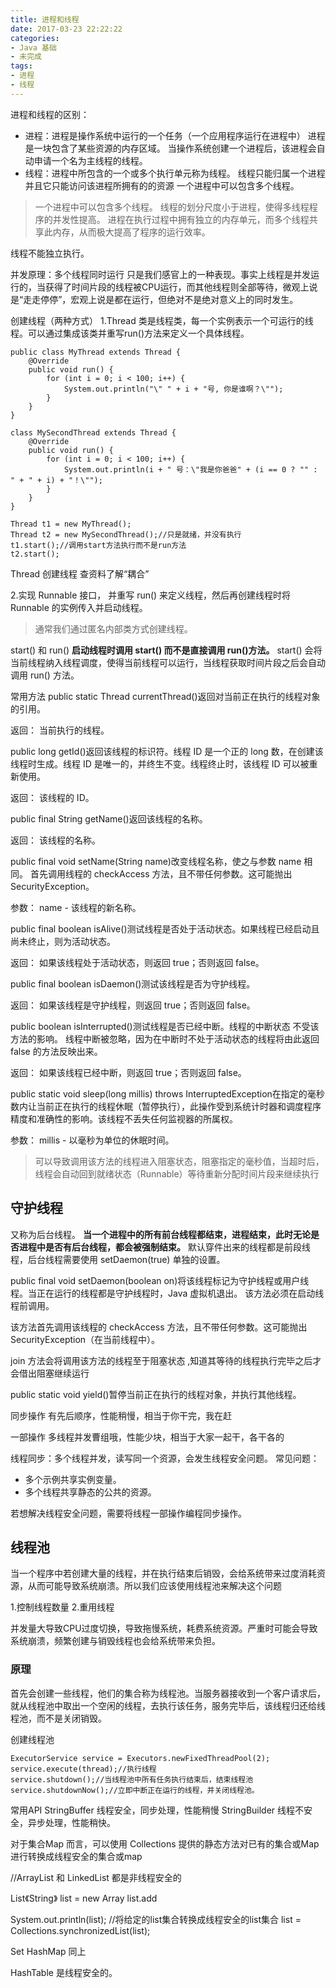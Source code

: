 ```yaml
---
title: 进程和线程
date: 2017-03-23 22:22:22
categories: 
- Java 基础
- 未完成
tags: 
- 进程
- 线程
---
```


进程和线程的区别：
- 进程：进程是操作系统中运行的一个任务（一个应用程序运行在进程中）
进程是一块包含了某些资源的内存区域。
当操作系统创建一个进程后，该进程会自动申请一个名为主线程的线程。
- 线程：进程中所包含的一个或多个执行单元称为线程。
线程只能归属一个进程并且它只能访问该进程所拥有的的资源
一个进程中可以包含多个线程。
>一个进程中可以包含多个线程。
>线程的划分尺度小于进程，使得多线程程序的并发性提高。
>进程在执行过程中拥有独立的内存单元，而多个线程共享此内存，从而极大提高了程序的运行效率。

<!--more-->

线程不能独立执行。

并发原理：多个线程同时运行 只是我们感官上的一种表现。事实上线程是并发运行的，当获得了时间片段的线程被CPU运行，而其他线程则全部等待，微观上说是“走走停停”，宏观上说是都在运行，但绝对不是绝对意义上的同时发生。



创建线程（两种方式）
1.Thread 类是线程类，每一个实例表示一个可运行的线程。可以通过集成该类并重写run()方法来定义一个具体线程。

	public class MyThread extends Thread {
		@Override
		public void run() {
			for (int i = 0; i < 100; i++) {
				System.out.println("\" " + i + "号, 你是谁啊？\"");
			}
		}
	}

	class MySecondThread extends Thread {
		@Override
		public void run() {
			for (int i = 0; i < 100; i++) {
				System.out.println(i + " 号：\"我是你爸爸" + (i == 0 ? "" : " + " + i) + "！\"");
			}
		}
	}

	Thread t1 = new MyThread();
	Thread t2 = new MySecondThread();//只是就绪，并没有执行
	t1.start();//调用start方法执行而不是run方法
	t2.start();

Thread 创建线程
查资料了解“耦合”


2.实现 Runnable 接口， 并重写 run() 来定义线程，然后再创建线程时将 Runnable 的实例传入并启动线程。





>通常我们通过匿名内部类方式创建线程。


start() 和 run() 
**启动线程时调用 start() 而不是直接调用 run()方法。**
start() 会将当前线程纳入线程调度，使得当前线程可以运行，当线程获取时间片段之后会自动调用 run() 方法。


常用方法
public static Thread currentThread()返回对当前正在执行的线程对象的引用。 

返回：
当前执行的线程。


public long getId()返回该线程的标识符。线程 ID 是一个正的 long 数，在创建该线程时生成。线程 ID 是唯一的，并终生不变。线程终止时，该线程 ID 可以被重新使用。 

返回：
该线程的 ID。


public final String getName()返回该线程的名称。 

返回：
该线程的名称。


public final void setName(String name)改变线程名称，使之与参数 name 相同。 
首先调用线程的 checkAccess 方法，且不带任何参数。这可能抛出 SecurityException。 


参数：
name - 该线程的新名称。 


public final boolean isAlive()测试线程是否处于活动状态。如果线程已经启动且尚未终止，则为活动状态。 

返回：
如果该线程处于活动状态，则返回 true；否则返回 false。


public final boolean isDaemon()测试该线程是否为守护线程。 

返回：
如果该线程是守护线程，则返回 true；否则返回 false。


public boolean isInterrupted()测试线程是否已经中断。线程的中断状态 不受该方法的影响。 
线程中断被忽略，因为在中断时不处于活动状态的线程将由此返回 false 的方法反映出来。 


返回：
如果该线程已经中断，则返回 true；否则返回 false。


public static void sleep(long millis)
                  throws InterruptedException在指定的毫秒数内让当前正在执行的线程休眠（暂停执行），此操作受到系统计时器和调度程序精度和准确性的影响。该线程不丢失任何监视器的所属权。 

参数：
millis - 以毫秒为单位的休眠时间。 
>可以导致调用该方法的线程进入阻塞状态，阻塞指定的毫秒值，当超时后，线程会自动回到就绪状态（Runnable）等待重新分配时间片段来继续执行


## 守护线程 ##
又称为后台线程。
**当一个进程中的所有前台线程都结束，进程结束，此时无论是否进程中是否有后台线程，都会被强制结束。**
默认穿件出来的线程都是前段线程，后台线程需要使用 setDaemon(true) 单独的设置。

public final void setDaemon(boolean on)将该线程标记为守护线程或用户线程。当正在运行的线程都是守护线程时，Java 虚拟机退出。 
该方法必须在启动线程前调用。 

该方法首先调用该线程的 checkAccess 方法，且不带任何参数。这可能抛出 SecurityException（在当前线程中）。 



join
方法会将调用该方法的线程至于阻塞状态 ,知道其等待的线程执行完毕之后才会借出阻塞继续运行


public static void yield()暂停当前正在执行的线程对象，并执行其他线程。 

同步操作
有先后顺序，性能稍慢，相当于你干完，我在赶

一部操作
多线程并发曹组哦，性能少块，相当于大家一起干，各干各的


线程同步：多个线程并发，读写同一个资源，会发生线程安全问题。
常见问题：
- 多个示例共享实例变量。
- 多个线程共享静态的公共的资源。

若想解决线程安全问题，需要将线程一部操作编程同步操作。



## 线程池 ##
当一个程序中若创建大量的线程，并在执行结束后销毁，会给系统带来过度消耗资源，从而可能导致系统崩溃。所以我们应该使用线程池来解决这个问题

1.控制线程数量
2.重用线程

并发量大导致CPU过度切换，导致拖慢系统，耗费系统资源。严重时可能会导致系统崩溃，频繁创建与销毁线程也会给系统带来负担。

### 原理
首先会创建一些线程，他们的集合称为线程池。当服务器接收到一个客户请求后，就从线程池中取出一个空闲的线程，去执行该任务，服务完毕后，该线程归还给线程池，而不是关闭销毁。

创建线程池

	ExecutorService service = Executors.newFixedThreadPool(2); 
	service.execute(thread);//执行线程
	service.shutdown();//当线程池中所有任务执行结束后，结束线程池
	service.shutdownNow();//立即中断正在运行的线程，并关闭线程池。


常用API
StringBuffer 线程安全，同步处理，性能稍慢
StringBuilder 线程不安全，异步处理，性能稍快。

对于集合Map 而言，可以使用 Collections 提供的静态方法对已有的集合或Map进行转换成线程安全的集合或map


//ArrayList 和 LinkedList 都是非线程安全的

List《String》 list = new Array
list.add


System.out.println(list);
//将给定的list集合转换成线程安全的list集合
list = Collections.synchronizedList(list);


Set HashMap 同上


HashTable 是线程安全的。